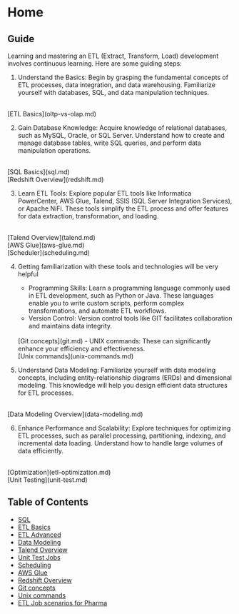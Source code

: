 # Home
## Guide
Learning and mastering an ETL (Extract, Transform, Load) development involves continuous learning. Here are some guiding steps:

1. Understand the Basics: Begin by grasping the fundamental concepts of ETL processes, data integration, and data warehousing. Familiarize yourself with databases, SQL, and data manipulation techniques.
 <br />
 [ETL Basics](oltp-vs-olap.md)


2. Gain Database Knowledge: Acquire knowledge of relational databases, such as MySQL, Oracle, or SQL Server. Understand how to create and manage database tables, write SQL queries, and perform data manipulation operations.
 <br />
 [SQL Basics](sql.md)
 <br />
 [Redshift Overview](redshift.md)


3. Learn ETL Tools: Explore popular ETL tools like Informatica PowerCenter, AWS Glue, Talend, SSIS (SQL Server Integration Services), or Apache NiFi. These tools simplify the ETL process and offer features for data extraction, transformation, and loading.
 <br /> 
 [Talend Overview](talend.md)
 <br />
 [AWS Glue](aws-glue.md) 
 <br />
 [Scheduler](scheduling.md)


4. Getting familiarization with these tools and technologies will be very helpful
	- Programming Skills: Learn a programming language commonly used in ETL development, such as Python or Java. 
	These languages enable you to write custom scripts, perform complex transformations, and automate ETL workflows. 
	- Version Control: Version control tools like GIT facilitates collaboration and maintains data integrity.
	<br />
	 [Git concepts](git.md) 
	- UNIX commands: These can significantly enhance your efficiency and effectiveness. 
	<br /> [Unix commands](unix-commands.md)


5. Understand Data Modeling: Familiarize yourself with data modeling concepts, including entity-relationship diagrams (ERDs) and dimensional modeling. This knowledge will help you design efficient data structures for ETL processes.
<br />
[Data Modeling Overview](data-modeling.md)
<br />


6. Enhance Performance and Scalability: Explore techniques for optimizing ETL processes, such as parallel processing, partitioning, indexing, and incremental data loading. Understand how to handle large volumes of data efficiently.
<br />
[Optimization](etl-optimization.md)
<br />
[Unit Testing](unit-test.md)



## Table of Contents
- [SQL](sql.md)
- [ETL Basics](oltp-vs-olap.md)
- [ETL Advanced](etl-optimization.md)
- [Data Modeling](data-modeling.md)
- [Talend Overview](talend.md)
- [Unit Test Jobs](unit-test.md)
- [Scheduling](scheduling.md)
- [AWS Glue](aws-glue.md)
- [Redshift Overview](redshift.md)
- [Git concepts](git.md)
- [Unix commands](unix-commands.md)
- [ETL Job scenarios for Pharma](job-scenarios-pharma.md)